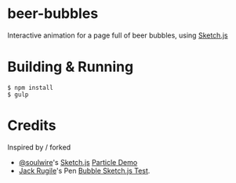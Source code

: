 # beer-bubbles
Interactive animation for a page full of beer bubbles, using [Sketch.js](https://github.com/soulwire/sketch.js)

# Building & Running

```
$ npm install
$ gulp
```

# Credits

Inspired by / forked
- [@soulwire](https://github.com/soulwire)'s [Sketch.js](https://github.com/soulwire/sketch.js) [Particle Demo](http://soulwire.github.io/sketch.js/examples/particles.html) 
- [Jack Rugile](http://codepen.io/jackrugile/)'s Pen [Bubble Sketch.js Test](http://codepen.io/jackrugile/pen/IjKLt/).
